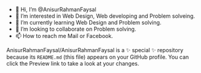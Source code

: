 - 👋 Hi, I’m @AnisurRahmanFaysal
- 👀 I’m interested in Web Design, Web developing and Problem solveing.
- 🌱 I’m currently learning Web Design and Problem solving.
- 💞️ I’m looking to collaborate on Problem solving.
- 📫 How to reach me Mail or Facebook.


AnisurRahmanFaysal/AnisurRahmanFaysal is a ✨ special ✨ repository because its `README.md` (this file) appears on your GitHub profile.
You can click the Preview link to take a look at your changes.

